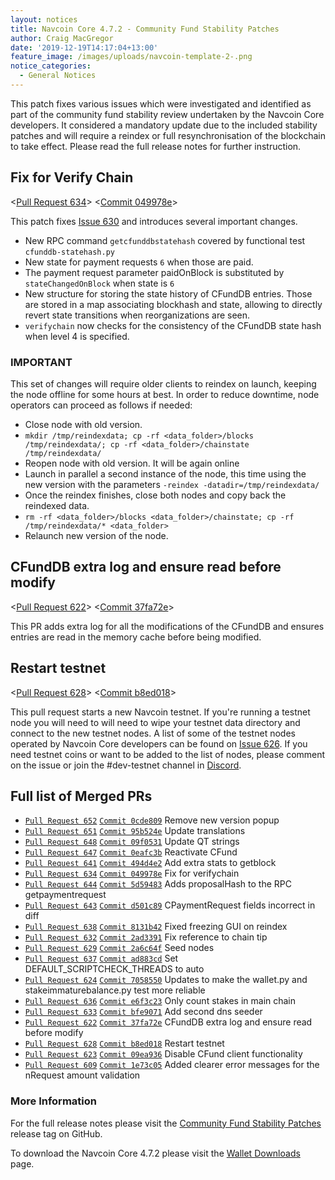 ```yaml
---
layout: notices
title: Navcoin Core 4.7.2 - Community Fund Stability Patches
author: Craig MacGregor
date: '2019-12-19T14:17:04+13:00'
feature_image: /images/uploads/navcoin-template-2-.png
notice_categories:
  - General Notices
---
```

This patch fixes various issues which were investigated and identified as part of the community fund stability review undertaken by the Navcoin Core developers. It considered a mandatory update due to the included stability patches and will require a reindex or full resynchronisation of the blockchain to take effect. Please read the full release notes for further instruction.
<!--more-->
## Fix for Verify Chain

<[Pull Request 634](https://github.com/navcoin/navcoin-core/pull/634)>
<[Commit 049978e](https://github.com/navcoin/navcoin-core/commit/049978e246de960370f629fa38a6509fad0cf5c8)>

This patch fixes [Issue 630](https://github.com/navcoin/navcoin-core/issues/630) and introduces several important changes.

* New RPC command `getcfunddbstatehash` covered by functional test `cfunddb-statehash.py`
* New state for payment requests `6` when those are paid.
* The payment request parameter paidOnBlock is substituted by `stateChangedOnBlock` when state is `6`
* New structure for storing the state history of CFundDB entries. Those are stored in a map associating blockhash and state, allowing to directly revert state transitions when reorganizations are seen.
* `verifychain` now checks for the consistency of the CFundDB state hash when level 4 is specified.

### IMPORTANT

This set of changes will require older clients to reindex on launch, keeping the node offline for some hours at best. In order to reduce downtime, node operators can proceed as follows if needed:

* Close node with old version.
* `mkdir /tmp/reindexdata; cp -rf <data_folder>/blocks /tmp/reindexdata/; cp -rf <data_folder>/chainstate /tmp/reindexdata/`
* Reopen node with old version. It will be again online
* Launch in parallel a second instance of the node, this time using the new version with the parameters `-reindex -datadir=/tmp/reindexdata/`
* Once the reindex finishes, close both nodes and copy back the reindexed data.
* `rm -rf <data_folder>/blocks <data_folder>/chainstate; cp -rf /tmp/reindexdata/* <data_folder>`
* Relaunch new version of the node.

## CFundDB extra log and ensure read before modify

<[Pull Request 622](https://github.com/navcoin/navcoin-core/pull/622)>
<[Commit 37fa72e](https://github.com/navcoin/navcoin-core/commit/37fa72e386ad3daff58b92ed7dda1a9b0676a43b)>

This PR adds extra log for all the modifications of the CFundDB and ensures entries are read in the memory cache before being modified.

## Restart testnet

<[Pull Request 628](https://github.com/navcoin/navcoin-core/pull/628)>
<[Commit b8ed018](https://github.com/navcoin/navcoin-core/commit/b8ed0180a2deaf616c8e6b38aec42385f0a73879)>

This pull request starts a new Navcoin testnet. If you're running a testnet node you will need to will need to wipe your testnet data directory and connect to the new testnet nodes. A list of some of the testnet nodes operated by Navcoin Core developers can be found on [Issue 626](https://github.com/navcoin/navcoin-core/issues/626). If you need testnet coins or want to be added to the list of nodes, please comment on the issue or join the #dev-testnet channel in [Discord](https://discord.gg/y4Vu9jw).

## Full list of Merged PRs

* [`Pull Request 652`](https://github.com/navcoin/navcoin-core/pull/652) [`Commit 0cde809`](https://github.com/navcoin/navcoin-core/commit/0cde80954fd2bdca1859c0e90dfcc3243dba6c61) Remove new version popup
* [`Pull Request 651`](https://github.com/navcoin/navcoin-core/pull/651) [`Commit 95b524e`](https://github.com/navcoin/navcoin-core/commit/95b524eefbfb87190a9038397d6c6a2c8ea081c9) Update translations
* [`Pull Request 648`](https://github.com/navcoin/navcoin-core/pull/648) [`Commit 09f0531`](https://github.com/navcoin/navcoin-core/commit/09f053152761aa254dae27a9da3e338e2e31e671) Update QT strings
* [`Pull Request 647`](https://github.com/navcoin/navcoin-core/pull/647) [`Commit 0eafc3b`](https://github.com/navcoin/navcoin-core/commit/0eafc3b404503c985993a7069bc8cb160100911d) Reactivate CFund
* [`Pull Request 641`](https://github.com/navcoin/navcoin-core/pull/641) [`Commit 494d4e2`](https://github.com/navcoin/navcoin-core/commit/494d4e2d598ad114c407d609d7b8141e4ab54f50) Add extra stats to getblock
* [`Pull Request 634`](https://github.com/navcoin/navcoin-core/pull/634) [`Commit 049978e`](https://github.com/navcoin/navcoin-core/commit/049978e246de960370f629fa38a6509fad0cf5c8) Fix for verifychain
* [`Pull Request 644`](https://github.com/navcoin/navcoin-core/pull/644) [`Commit 5d59483`](https://github.com/navcoin/navcoin-core/commit/5d59483c50d985d3053299febe941dcfb447be46) Adds proposalHash to the RPC getpaymentrequest
* [`Pull Request 643`](https://github.com/navcoin/navcoin-core/pull/643) [`Commit d501c89`](https://github.com/navcoin/navcoin-core/commit/d501c89ea412760de2074d8706fc1684d42d1445) CPaymentRequest fields incorrect in diff
* [`Pull Request 638`](https://github.com/navcoin/navcoin-core/pull/638) [`Commit 8131b42`](https://github.com/navcoin/navcoin-core/commit/8131b4236054c5ee57e253ce75dc77a9992a6bed) Fixed freezing GUI on reindex
* [`Pull Request 632`](https://github.com/navcoin/navcoin-core/pull/632) [`Commit 2ad3391`](https://github.com/navcoin/navcoin-core/commit/2ad3391e5195720af2d288f923081c24df023d99) Fix reference to chain tip
* [`Pull Request 629`](https://github.com/navcoin/navcoin-core/pull/629) [`Commit 2a6c64f`](https://github.com/navcoin/navcoin-core/commit/2a6c64f87858d3452b9b830a0853e993379449d6) Seed nodes
* [`Pull Request 637`](https://github.com/navcoin/navcoin-core/pull/637) [`Commit ad883cd`](https://github.com/navcoin/navcoin-core/commit/ad883cdfa1a1e478f6db30beb41511e97a37bb28) Set DEFAULT_SCRIPTCHECK_THREADS to auto
* [`Pull Request 624`](https://github.com/navcoin/navcoin-core/pull/624) [`Commit 7058550`](https://github.com/navcoin/navcoin-core/commit/7058550da5fe3a2f6ad5493fab763cea285f1a05) Updates to make the wallet.py and stakeimmaturebalance.py test more reliable
* [`Pull Request 636`](https://github.com/navcoin/navcoin-core/pull/636) [`Commit e6f3c23`](https://github.com/navcoin/navcoin-core/commit/e6f3c23f41d5a3a4228f95bd9d67c6acff81f1a3) Only count stakes in main chain
* [`Pull Request 633`](https://github.com/navcoin/navcoin-core/pull/633) [`Commit bfe9071`](https://github.com/navcoin/navcoin-core/commit/bfe90717910cfaa49562efdb14259deb6b208dac) Add second dns seeder
* [`Pull Request 622`](https://github.com/navcoin/navcoin-core/pull/622) [`Commit 37fa72e`](https://github.com/navcoin/navcoin-core/commit/37fa72e386ad3daff58b92ed7dda1a9b0676a43b) CFundDB extra log and ensure read before modify
* [`Pull Request 628`](https://github.com/navcoin/navcoin-core/pull/628) [`Commit b8ed018`](https://github.com/navcoin/navcoin-core/commit/b8ed0180a2deaf616c8e6b38aec42385f0a73879) Restart testnet
* [`Pull Request 623`](https://github.com/navcoin/navcoin-core/pull/623) [`Commit 09ea936`](https://github.com/navcoin/navcoin-core/commit/09ea936f9bd1bb6557d541344345889252d6aef9) Disable CFund client functionality
* [`Pull Request 609`](https://github.com/navcoin/navcoin-core/pull/609) [`Commit 1e73c05`](https://github.com/navcoin/navcoin-core/commit/1e73c05b17bc812057a866b414d66573211ad755) Added clearer error messages for the nRequest amount validation

### More Information

For the full release notes please visit the [Community Fund Stability Patches](https://github.com/navcoin/navcoin-core/releases/tag/4.7.2) release tag on GitHub.

To download the Navcoin Core 4.7.2 please visit the [Wallet Downloads](https://navcoin.org/en/wallets/#download-core) page.
